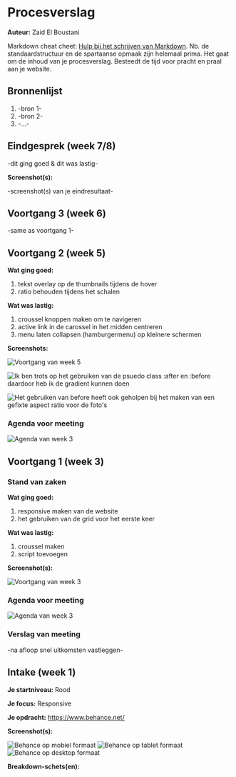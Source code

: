 # Procesverslag
**Auteur:** Zaid El Boustani

Markdown cheat cheet: [Hulp bij het schrijven van Markdown](https://github.com/adam-p/markdown-here/wiki/Markdown-Cheatsheet). Nb. de standaardstructuur en de spartaanse opmaak zijn helemaal prima. Het gaat om de inhoud van je procesverslag. Besteedt de tijd voor pracht en praal aan je website.



## Bronnenlijst
1. -bron 1-
2. -bron 2-
3. -...-



## Eindgesprek (week 7/8)

-dit ging goed & dit was lastig-

**Screenshot(s):**

-screenshot(s) van je eindresultaat-



## Voortgang 3 (week 6)

-same as voortgang 1-



## Voortgang 2 (week 5)

**Wat ging goed:**
1. tekst overlay op de thumbnails tijdens de hover
2. ratio behouden tijdens het schalen
    
**Wat was lastig:**
1. croussel knoppen maken om te navigeren
2. active link in de carossel in het midden centreren
3. menu laten collapsen (hamburgermenu) op kleinere schermen

**Screenshots:**

![Voortgang van week 5](screenshots/voortgang2.png)

![Ik ben trots op het gebruiken van de psuedo class :after en :before daardoor heb ik de gradient kunnen doen](screenshots/code1.png)

![Het gebruiken van before heeft ook geholpen bij het maken van een gefixte aspect ratio voor de foto's](screenshots/code2.png)

### Agenda voor meeting

![Agenda van week 3](screenshots/agenda-week5.png)



## Voortgang 1 (week 3)

### Stand van zaken

**Wat ging goed:**
1. responsive maken van de website
2. het gebruiken van de grid voor het eerste keer
    
**Wat was lastig:**
1. croussel maken
2. script toevoegen

**Screenshot(s):**

![Voortgang van week 3](screenshots/voortgang1.png)

### Agenda voor meeting

![Agenda van week 3](screenshots/agenda-week3.png)

### Verslag van meeting

-na afloop snel uitkomsten vastleggen-



## Intake (week 1)

**Je startniveau:** Rood

**Je focus:** Responsive

**Je opdracht:** https://www.behance.net/

**Screenshot(s):**

![Behance op mobiel formaat](screenshots/iphone.png)
![Behance op tablet formaat](screenshots/ipad.png)
![Behance op desktop formaat](screenshots/laptop.png)

**Breakdown-schets(en):**



